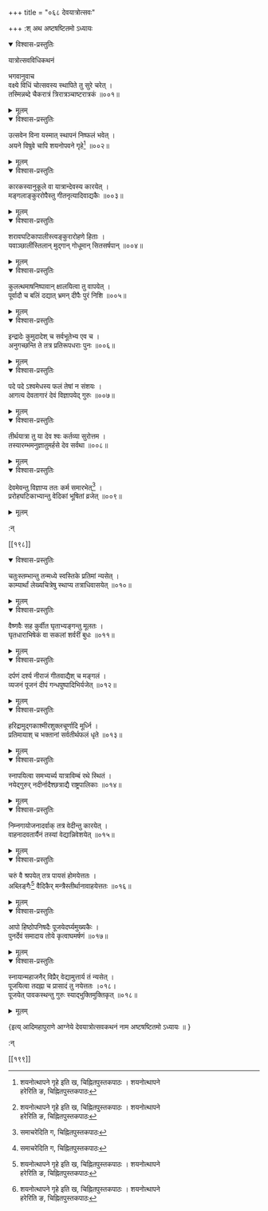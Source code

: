 +++
title = "०६८ देवयात्रोत्सवः"

+++
:श् अथ अष्टषष्टितमो ऽध्यायः


<details open><summary>विश्वास-प्रस्तुतिः</summary>

यात्रोत्सवविधिकथनं  
    
भगवानुवाच  
वक्ष्ये विधिं चोत्सवस्य स्थापिते तु सुरे चरेत् ।  
तस्मिन्नब्दे चैकरात्रं त्रिरात्रञ्चाष्टरात्रकं ॥००१॥
</details>

<details><summary>मूलम्</summary>

यात्रोत्सवविधिकथनं  
    
भगवानुवाच  
वक्ष्ये विधिं चोत्सवस्य स्थापिते तु सुरे चरेत् ।  
तस्मिन्नब्दे चैकरात्रं त्रिरात्रञ्चाष्टरात्रकं ॥००१॥
</details>  

<details open><summary>विश्वास-प्रस्तुतिः</summary>

उत्सवेन विना यस्मात् स्थापनं निष्फलं भवेत् ।  
अयने विषुवे चापि शयनोपवने गृहे[^१] ॥००२॥
</details>

<details><summary>मूलम्</summary>

उत्सवेन विना यस्मात् स्थापनं निष्फलं भवेत् ।  
अयने विषुवे चापि शयनोपवने गृहे[^१] ॥००२॥
</details>  

<details open><summary>विश्वास-प्रस्तुतिः</summary>

कारकस्यानुकूले वा यात्रान्देवस्य कारयेत् ।  
मङ्गलाङ्कुररोपैस्तु गीतनृत्यादिवाद्यकैः ॥००३॥
</details>

<details><summary>मूलम्</summary>

कारकस्यानुकूले वा यात्रान्देवस्य कारयेत् ।  
मङ्गलाङ्कुररोपैस्तु गीतनृत्यादिवाद्यकैः ॥००३॥
</details>  

<details open><summary>विश्वास-प्रस्तुतिः</summary>

शरावघटिकापालीस्त्वङ्कुरारोहणे हिताः ।  
यवाञ्छालींस्तिलान् मुद्गान् गोधूमान् सितसर्षपान्   ॥००४॥
</details>

<details><summary>मूलम्</summary>

शरावघटिकापालीस्त्वङ्कुरारोहणे हिताः ।  
यवाञ्छालींस्तिलान् मुद्गान् गोधूमान् सितसर्षपान्   ॥००४॥
</details>  

<details open><summary>विश्वास-प्रस्तुतिः</summary>

कुलत्थमाषनिष्पावान् क्षालयित्वा तु वापयेत् ।  
पूर्वादौ च बलिं दद्यात् भ्रमन् दीपैः पुरं निशि   ॥००५॥
</details>

<details><summary>मूलम्</summary>

कुलत्थमाषनिष्पावान् क्षालयित्वा तु वापयेत् ।  
पूर्वादौ च बलिं दद्यात् भ्रमन् दीपैः पुरं निशि   ॥००५॥
</details>  

<details open><summary>विश्वास-प्रस्तुतिः</summary>

इन्द्रादेः कुमुदादेश् च सर्वभूतेभ्य एव च ।  
अनुगच्छन्ति ते तत्र प्रतिरूपधराः पुनः ॥००६॥
</details>

<details><summary>मूलम्</summary>

इन्द्रादेः कुमुदादेश् च सर्वभूतेभ्य एव च ।  
अनुगच्छन्ति ते तत्र प्रतिरूपधराः पुनः ॥००६॥
</details>  

<details open><summary>विश्वास-प्रस्तुतिः</summary>

पदे पदे ऽश्वमेधस्य फलं तेषां न संशयः   ।  
आगत्य देवतागारं देवं विज्ञापयेद् गुरुः ॥००७॥
</details>

<details><summary>मूलम्</summary>

पदे पदे ऽश्वमेधस्य फलं तेषां न संशयः   ।  
आगत्य देवतागारं देवं विज्ञापयेद् गुरुः ॥००७॥
</details>  

<details open><summary>विश्वास-प्रस्तुतिः</summary>

तीर्थयात्रा तु या देव श्वः कर्तव्या सुरोत्तम ।  
तस्यारम्भमनुज्ञातुमर्हसे देव सर्वथा ॥००८॥
</details>

<details><summary>मूलम्</summary>

तीर्थयात्रा तु या देव श्वः कर्तव्या सुरोत्तम ।  
तस्यारम्भमनुज्ञातुमर्हसे देव सर्वथा ॥००८॥
</details>  

<details open><summary>विश्वास-प्रस्तुतिः</summary>

देवमेवन्तु विज्ञाप्य ततः कर्म समारभेत्[^२] ।  
प्ररोहघटिकाभ्यान्तु वेदिकां भूषितां व्रजेत्   ॥००९॥
</details>

<details><summary>मूलम्</summary>

देवमेवन्तु विज्ञाप्य ततः कर्म समारभेत्[^२] ।  
प्ररोहघटिकाभ्यान्तु वेदिकां भूषितां व्रजेत्   ॥००९॥
</details>  
    
:न्  
    
[^१]: शयनोत्थापने गृहे इति ख, चिह्नितपुस्तकपाठः । शयनोत्थापने  
हरेरिति ङ, चिह्नितपुस्तकपाठः  
    
[^२]: समाचरेदिति ग, चिह्नितपुस्तकपाठः  

[[१९८]]
    

<details open><summary>विश्वास-प्रस्तुतिः</summary>

चतुःस्तम्भान्तु तन्मध्ये स्वस्तिके प्रतिमां न्यसेत् ।  
काम्यार्थां लेख्यचित्रेषु स्थाप्य तत्राधिवासयेत् ॥०१०॥
</details>

<details><summary>मूलम्</summary>

चतुःस्तम्भान्तु तन्मध्ये स्वस्तिके प्रतिमां न्यसेत् ।  
काम्यार्थां लेख्यचित्रेषु स्थाप्य तत्राधिवासयेत् ॥०१०॥
</details>  

<details open><summary>विश्वास-प्रस्तुतिः</summary>

वैष्णवैः सह कुर्वीत घृताभ्यङ्गन्तु मूलतः   ।  
घृतधाराभिषेकं वा सकलां शर्वरीं बुधः   ॥०११॥
</details>

<details><summary>मूलम्</summary>

वैष्णवैः सह कुर्वीत घृताभ्यङ्गन्तु मूलतः   ।  
घृतधाराभिषेकं वा सकलां शर्वरीं बुधः   ॥०११॥
</details>  

<details open><summary>विश्वास-प्रस्तुतिः</summary>

दर्पणं दर्श्य नीराजं गीतवाद्यैश् च मङ्गलं   ।  
व्यजनं पूजनं दीपं गन्धपुष्पादिभिर्यजेत् ॥०१२॥
</details>

<details><summary>मूलम्</summary>

दर्पणं दर्श्य नीराजं गीतवाद्यैश् च मङ्गलं   ।  
व्यजनं पूजनं दीपं गन्धपुष्पादिभिर्यजेत् ॥०१२॥
</details>  

<details open><summary>विश्वास-प्रस्तुतिः</summary>

हरिद्रामुद्गकाश्मीरशुक्लचूर्णादि मूर्ध्नि ।  
प्रतिमायाश् च भक्तानां सर्वतीर्थफलं धृते   ॥०१३॥
</details>

<details><summary>मूलम्</summary>

हरिद्रामुद्गकाश्मीरशुक्लचूर्णादि मूर्ध्नि ।  
प्रतिमायाश् च भक्तानां सर्वतीर्थफलं धृते   ॥०१३॥
</details>  

<details open><summary>विश्वास-प्रस्तुतिः</summary>

स्नापयित्वा समभ्यर्च्य यात्राविम्बं रथे स्थितं ।  
नयेद्गुरुर् नदीर्नादैश्छत्राद्यै राष्ट्रपालिकाः   ॥०१४॥
</details>

<details><summary>मूलम्</summary>

स्नापयित्वा समभ्यर्च्य यात्राविम्बं रथे स्थितं ।  
नयेद्गुरुर् नदीर्नादैश्छत्राद्यै राष्ट्रपालिकाः   ॥०१४॥
</details>  

<details open><summary>विश्वास-प्रस्तुतिः</summary>

निम्नगायोजनादर्वाक् तत्र वेदीन्तु कारयेत् ।  
वाहनादवतार्यैनं तस्यां वेद्यान्निवेशयेत् ॥०१५॥
</details>

<details><summary>मूलम्</summary>

निम्नगायोजनादर्वाक् तत्र वेदीन्तु कारयेत् ।  
वाहनादवतार्यैनं तस्यां वेद्यान्निवेशयेत् ॥०१५॥
</details>  

<details open><summary>विश्वास-प्रस्तुतिः</summary>

चरुं वै श्रपयेत् तत्र पायसं होमयेत्ततः ।  
अब्लिङ्गैः[^१] वैदिकैर् मन्त्रैस्तीर्थानावाहयेत्ततः   ॥०१६॥
</details>

<details><summary>मूलम्</summary>

चरुं वै श्रपयेत् तत्र पायसं होमयेत्ततः ।  
अब्लिङ्गैः[^१] वैदिकैर् मन्त्रैस्तीर्थानावाहयेत्ततः   ॥०१६॥
</details>  

<details open><summary>विश्वास-प्रस्तुतिः</summary>

आपो हिष्ठोपनिषदैः पूजयेदर्घ्यमुख्यकैः   ।  
पुनर्देवं समादाय तोये कृत्वाघमर्षणं ॥०१७॥
</details>

<details><summary>मूलम्</summary>

आपो हिष्ठोपनिषदैः पूजयेदर्घ्यमुख्यकैः   ।  
पुनर्देवं समादाय तोये कृत्वाघमर्षणं ॥०१७॥
</details>  

<details open><summary>विश्वास-प्रस्तुतिः</summary>

स्नायान्महाजनैर् विप्रैर् वेद्यामुत्तार्य तं न्यसेत् ।  
पूजयित्वा तदह्ना च प्रासादं तु नयेत्ततः ।०१८।  
पूजयेत् पावकस्थन्तु गुरुः स्याद्भुक्तिमुक्तिकृत् ॥०१८॥
</details>

<details><summary>मूलम्</summary>

स्नायान्महाजनैर् विप्रैर् वेद्यामुत्तार्य तं न्यसेत् ।  
पूजयित्वा तदह्ना च प्रासादं तु नयेत्ततः ।०१८।  
पूजयेत् पावकस्थन्तु गुरुः स्याद्भुक्तिमुक्तिकृत् ॥०१८॥
</details>  
    
\{इत्य् आदिमहापुराणे आग्नेये देवयात्रोत्सवकथनं नाम अष्टषष्टितमो ऽध्यायः ॥  }
    
:न्  
    
[^१]: अर्चिकैर् इति ग, चिह्नितपुस्तकपाठः  

[[१९९]]
    